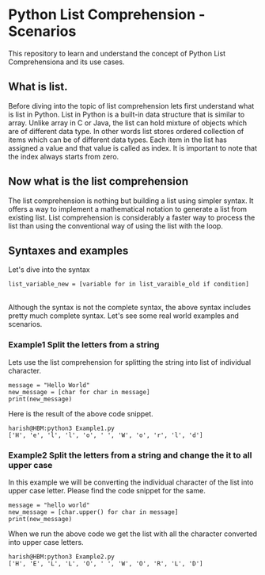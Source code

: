 # Python List Comprehension - Scenarios
This repository to learn and understand the concept of Python List Comprehensiona and its use cases.

## What is list.
Before diving into the topic of list comprehension lets first understand what is list in Python. List in Python is a built-in data structure that is similar to array. Unlike array in C or Java, the list can hold mixture of objects which are of different data type. In other words list stores ordered collection of items which can be of different data types. Each item in the list has assigned a value and that value is called as index. It is important to note that the index always starts from zero.

## Now what is the list comprehension
The list comprehension is nothing but building a list using simpler syntax. It offers a way to implement a mathematical notation to generate a list from existing list. List comprehension is considerably a faster way to process the list than using the conventional way of using the list with the loop.

## Syntaxes and examples
Let's dive into the syntax </br>
```
list_variable_new = [variable for in list_varaible_old if condition]
```
<br> Although the syntax is not the complete syntax, the above syntax includes pretty much complete syntax. Let's see some real world examples and scenarios.

### Example1 Split the letters from a string
Lets use the list comprehension for splitting the string into list of individual character. <br>
``` 
message = "Hello World"
new_message = [char for char in message]
print(new_message)
```
Here is the result of the above code snippet.
``` 
harish@HBM:python3 Example1.py
['H', 'e', 'l', 'l', 'o', ' ', 'W', 'o', 'r', 'l', 'd'] 
```
 
### Example2 Split the letters from a string and change the it to all upper case
In this example we will be converting the individual character of the list into upper case letter. Please find the code snippet for the same.
```
message = "hello world"
new_message = [char.upper() for char in message]
print(new_message)
```
When we run the above code we get the list with all the character converted into upper case letters.
```
harish@HBM:python3 Example2.py
['H', 'E', 'L', 'L', 'O', ' ', 'W', 'O', 'R', 'L', 'D']
```